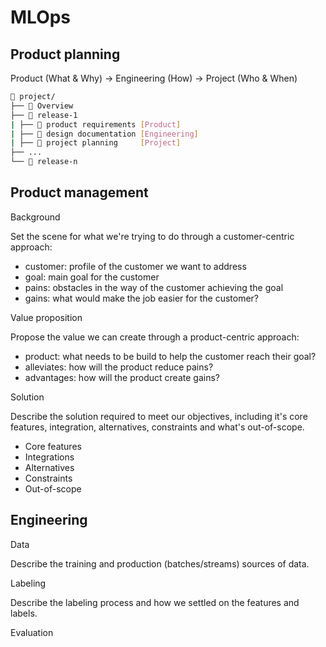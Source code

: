 # MLOps

## Product planning
Product (What & Why) → Engineering (How) → Project (Who & When)
```bash
📂 project/
├── 📄 Overview
├── 📂 release-1
| ├── 📄 product requirements [Product]
| ├── 📄 design documentation [Engineering]
| ├── 📄 project planning     [Project]
├── ...
└── 📂 release-n
```

## Product management
Background

Set the scene for what we're trying to do through a customer-centric approach:

* customer: profile of the customer we want to address
* goal: main goal for the customer
* pains: obstacles in the way of the customer achieving the goal
* gains: what would make the job easier for the customer?

Value proposition

Propose the value we can create through a product-centric approach:

* product: what needs to be build to help the customer reach their goal?
* alleviates: how will the product reduce pains?
* advantages: how will the product create gains?

Solution

Describe the solution required to meet our objectives, including it's core features, integration, alternatives, constraints and what's out-of-scope.

* Core features
* Integrations
* Alternatives
* Constraints
* Out-of-scope

## Engineering
Data

Describe the training and production (batches/streams) sources of data.

Labeling

Describe the labeling process and how we settled on the features and labels.

Evaluation


